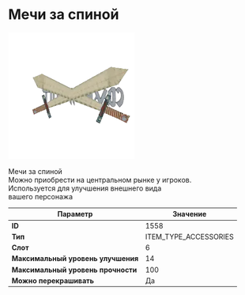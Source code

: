 # Мечи за спиной

![Item Image](../img/1558.webp?raw=true)

Мечи за спиной<br>Можно приобрести на центральном рынке у игроков.<br>Используется для улучшения внешнего вида<br>вашего персонажа


| Параметр | Значение |
|----------|----------|
| **ID** | 1558 |
| **Тип** | ITEM_TYPE_ACCESSORIES |
| **Слот** | 6 |
| **Максимальный уровень улучшения** | 14 |
| **Максимальный уровень прочности** | 100 |
| **Можно перекрашивать** | Да |

